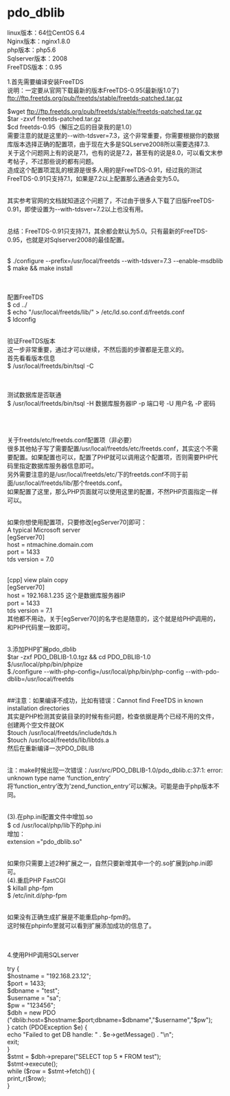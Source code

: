 # pdo_dblib
linux版本：64位CentOS 6.4<br>
Nginx版本：nginx1.8.0<br>
php版本：php5.6<br>
Sqlserver版本：2008<br>
FreeTDS版本：0.95<br>
 
1.首先需要编译安装FreeTDS<br>
说明：一定要从官网下载最新的版本FreeTDS-0.95(最新版1.0了) ftp://ftp.freetds.org/pub/freetds/stable/freetds-patched.tar.gz<br>
 
$wget ftp://ftp.freetds.org/pub/freetds/stable/freetds-patched.tar.gz<br>
$tar -zxvf freetds-patched.tar.gz<br>
$cd freetds-0.95（解压之后的目录我的是1.0）<br>
需要注意的就是这里的--with-tdsver=7.3，这个非常重要，你需要根据你的数据库版本选择正确的配置项，由于现在大多是SQLserve2008所以需要选择7.3.<br>
关于这个问题网上有的说是7.1，也有的说是7.2，甚至有的说是8.0，可以看文末参考帖子，不过那些说的都有问题。<br>
造成这个配置项混乱的根源是很多人用的是FreeTDS-0.91，经过我的测试FreeTDS-0.91只支持7.1，如果是7.2以上配置那么通通会变为5.0。<br><br>

其实参考官网的文档就知道这个问题了，不过由于很多人下载了旧版FreeTDS-0.91，即使设置为--with-tdsver=7.2以上也没有用。<br><br>

总结：FreeTDS-0.91只支持7.1，其余都会默认为5.0。只有最新的FreeTDS-0.95，也就是对Sqlserver2008的最佳配置。<br><br>

$ ./configure --prefix=/usr/local/freetds --with-tdsver=7.3 --enable-msdblib<br>
$ make && make install<br><br><br>
 
 
配置FreeTDS<br>
$ cd ../<br>
$ echo "/usr/local/freetds/lib/" > /etc/ld.so.conf.d/freetds.conf<br>
$ ldconfig<br><br>
 
验证FreeTDS版本<br>
这一步非常重要，通过才可以继续，不然后面的步骤都是无意义的。<br>
首先看看版本信息<br>
$ /usr/local/freetds/bin/tsql -C<br><br><br>


测试数据库是否联通<br>
$ /usr/local/freetds/bin/tsql -H 数据库服务器IP  -p 端口号 -U 用户名 -P 密码<br><br><br><br>

 
关于freetds/etc/freetds.conf配置项（非必要）<br>
很多其他帖子写了需要配置/usr/local/freetds/etc/freetds.conf，其实这个不需要配置。如果配置也可以，配置了PHP就可以调用这个配置项，否则需要PHP代码里指定数据库服务器信息即可。<br>
另外需要注意的是/usr/local/freetds/etc/下的freetds.conf不同于前面/usr/local/freetds/lib/那个freetds.conf。<br>
如果配置了这里，那么PHP页面就可以使用这里的配置，不然PHP页面指定一样可以。<br><br>

如果你想使用配置项，只要修改[egServer70]即可：<br>
 A typical Microsoft server  <br>
[egServer70]  <br>
    host = ntmachine.domain.com  <br>
    port = 1433  <br>
    tds version = 7.0  <br><br>
	
 [cpp] view plain copy<br>
[egServer70]  <br>
    host = 192.168.1.235 这个是数据库服务器IP  <br>
    port = 1433  <br>
    tds version = 7.1  <br>
其他都不用动，关于[egServer70]的名字也是随意的，这个就是给PHP调用的，和PHP代码里一致即可。<br><br>
 
3.添加PHP扩展pdo_dblib<br>
$tar -zxf PDO_DBLIB-1.0.tgz && cd PDO_DBLIB-1.0<br>
$/usr/local/php/bin/phpize<br>
$./configure --with-php-config=/usr/local/php/bin/php-config --with-pdo-dblib=/usr/local/freetds<br><br>

##注意：如果编译不成功，比如有错误：Cannot find FreeTDS in known installation directories<br>
其实是PHP检测其安装目录的时候有些问题，检查依据是两个已经不用的文件，创建两个空文件就OK<br>
$touch /usr/local/freetds/include/tds.h<br>
$touch /usr/local/freetds/lib/libtds.a<br>
然后在重新编译一次PDO_DBLIB<br><br>

注：make时候出现一次错误：/usr/src/PDO_DBLIB-1.0/pdo_dblib.c:37:1: error: unknown type name ‘function_entry’<br>
将‘function_entry‘改为'zend_function_entry'可以解决。可能是由于php版本不同。<br><br>
 
(3).在php.ini配置文件中增加.so<br>
$ cd /usr/local/php/lib下的php.ini<br>
增加：<br>
extension ="pdo_dblib.so"  <br><br>

如果你只需要上述2种扩展之一，自然只要新增其中一个的.so扩展到php.ini即可。<br>
(4).重启PHP FastCGI<br>
$ killall php-fpm<br>
$ /etc/init.d/php-fpm<br><br>
 
如果没有正确生成扩展是不能重启php-fpm的。<br>
这时候在phpinfo里就可以看到扩展添加成功的信息了。<br><br><br>


4.使用PHP调用SQLserver<br>
<?php  <br>
  try {  <br>
    $hostname = "192.168.23.12";  <br>
    $port = 1433;  <br>
    $dbname = "test";  <br>
    $username = "sa";  <br>
    $pw = "123456";  <br>
    $dbh = new PDO ("dblib:host=$hostname:$port;dbname=$dbname","$username","$pw");  <br>
  } catch (PDOException $e) {  <br>
    echo "Failed to get DB handle: " . $e->getMessage() . "\n";  <br>
    exit;  <br>
  }  <br>
  $stmt = $dbh->prepare("SELECT top 5 * FROM test");  <br>
  $stmt->execute();  <br>
  while ($row = $stmt->fetch()) {  <br>
    print_r($row);  <br>
  }  <br>
